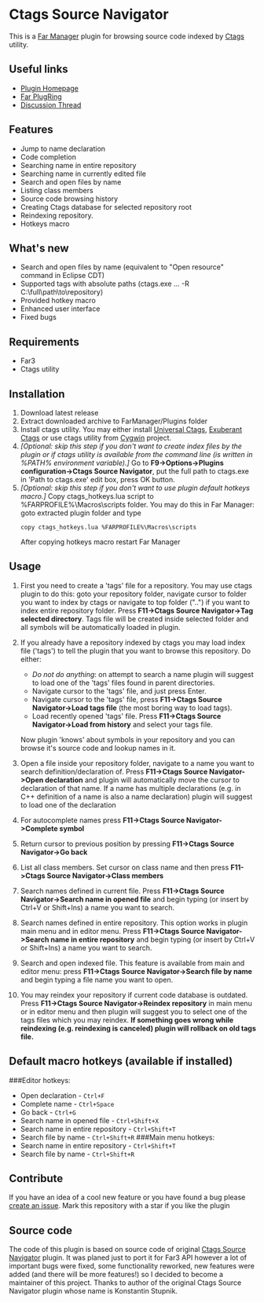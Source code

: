# Ctags Source Navigator
This is a [Far Manager](https://www.farmanager.com/) plugin for browsing source code indexed by [Ctags](https://en.wikipedia.org/wiki/Ctags) utility.
## Useful links
+ [Plugin Homepage](https://github.com/EugeneManushkin/CtagsSourceNavigator)
+ [Far PlugRing](https://plugring.farmanager.com/plugin.php?pid=478)
+ [Discussion Thread](https://forum.farmanager.com/viewtopic.php?f=5&t=6394)
## Features
+ Jump to name declaration
+ Code completion
+ Searching name in entire repository
+ Searching name in currently edited file
+ Search and open files by name
+ Listing class members
+ Source code browsing history
+ Creating Ctags database for selected repository root
+ Reindexing repository.
+ Hotkeys macro
## What's new 
+ Search and open files by name (equivalent to "Open resource" command in Eclipse CDT)
+ Supported tags with absolute paths (ctags.exe ... -R C:\full\path\to\repository)
+ Provided hotkey macro
+ Enhanced user interface
+ Fixed bugs
## Requirements
+ Far3
+ Ctags utility
## Installation
1. Download latest release
2. Extract downloaded archive to FarManager/Plugins folder
3. Install ctags utility. You may either install [Universal Ctags](https://ctags.io/), [Exuberant Ctags](http://ctags.sourceforge.net/) or use ctags utility from [Cygwin](http://www.cygwin.com/) project.
4. *[Optional: skip this step if you don't want to create index files by the plugin or if ctags utility is available from the command line (is written in %PATH% environment variable).]*
   Go to **F9->Options->Plugins configuration->Ctags Source Navigator**, put the full path to ctags.exe in 'Path to ctags.exe' edit box, press OK button.
5. *[Optional: skip this step if you don't want to use plugin default hotkeys macro.]* Copy ctags_hotkeys.lua script to %FARPROFILE%\Macros\scripts folder. You may do this in Far Manager: goto extracted plugin folder and type
   ```
   copy ctags_hotkeys.lua %FARPROFILE%\Macros\scripts
   ```
   After copying hotkeys macro restart Far Manager
## Usage
1. First you need to create a 'tags' file for a repository. You may use ctags plugin to do this: goto your repository folder, navigate cursor to folder you want to index by ctags or navigate to top folder ("..") if you want to index entire repository folder. Press **F11->Ctags Source Navigator->Tag selected directory**. Tags file will be created inside selected folder and all symbols will be automatically loaded in plugin.
2. If you already have a repository indexed by ctags you may load index file ('tags') to tell the plugin that you want to browse this repository. Do either:
    * *Do not do anything*: on attempt to search a name plugin will suggest to load one of the 'tags' files found in parent directories.
    * Navigate cursor to the 'tags' file, and just press Enter.
    * Navigate cursor to the 'tags' file, press **F11->Ctags Source Navigator->Load tags file** (the most boring way to load tags).
    * Load recently opened 'tags' file. Press **F11->Ctags Source Navigator->Load from history** and select your tags file.

   Now plugin 'knows' about symbols in your repository and you can browse it's source code and lookup names in it.
3. Open a file inside your repository folder, navigate to a name you want to search definition/declaration of. Press **F11->Ctags Source Navigator->Open declaration** and plugin will automatically move the cursor to declaration of that name. If a name has multiple declarations (e.g. in C++ definition of a name is also a name declaration) plugin will suggest to load one of the declaration
4. For autocomplete names press **F11->Ctags Source Navigator->Complete symbol**
5. Return cursor to previous position by pressing **F11->Ctags Source Navigator->Go back**
6. List all class members. Set cursor on class name and then press **F11->Ctags Source Navigator->Class members**
7. Search names defined in current file. Press **F11->Ctags Source Navigator->Search name in opened file** and begin typing (or insert by Ctrl+V or Shift+Ins) a name you want to search.
8. Search names defined in entire repository. This option works in plugin main menu and in editor menu. Press **F11->Ctags Source Navigator->Search name in entire repository** and begin typing (or insert by Ctrl+V or Shift+Ins) a name you want to search.
9. Search and open indexed file. This feature is available from main and editor menu: press **F11->Ctags Source Navigator->Search file by name** and begin typing a file name you want to open.
10. You may reindex your repository if current code database is outdated. Press **F11->Ctags Source Navigator->Reindex repository** in main menu or in editor menu and then plugin will suggest you to select one of the tags files which you may reindex. **If something goes wrong while reindexing (e.g. reindexing is canceled) plugin will rollback on old tags file.**
## Default macro hotkeys (available if installed)
###Editor hotkeys:
+ Open declaration - ```Ctrl+F```
+ Complete name - ```Ctrl+Space```
+ Go back - ```Ctrl+G```
+ Search name in opened file - ```Ctrl+Shift+X```
+ Search name in entire repository - ```Ctrl+Shift+T```
+ Search file by name - ```Ctrl+Shift+R```
###Main menu hotkeys:
+ Search name in entire repository - ```Ctrl+Shift+T```
+ Search file by name - ```Ctrl+Shift+R```
## Contribute
If you have an idea of a cool new feature or you have found a bug please [create an issue](https://github.com/EugeneManushkin/CtagsSourceNavigator/issues/new). Mark this repository with a star if you like the plugin
## Source code
The code of this plugin is based on source code of original [Ctags Source Navigator](https://github.com/trexinc/evil-programmers/tree/master/ctags) plugin. It was planed just to port it for Far3 API however a lot of important bugs were fixed, some functionality reworked, new features were added (and there will be more features!) so I decided to become a maintainer of this project. Thanks to author of the original Ctags Source Navigator plugin whose name is Konstantin Stupnik.
